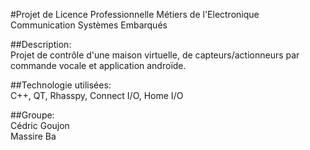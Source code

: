 #Projet de Licence Professionnelle Métiers de l'Electronique Communication Systèmes Embarqués

##Description:  
Projet de contrôle d'une maison virtuelle, de capteurs/actionneurs par commande vocale et application androïde.

##Technologie utilisées:  
C++, QT, Rhasspy, Connect I/O, Home I/O

##Groupe:  
Cédric Goujon  
Massire Ba  
